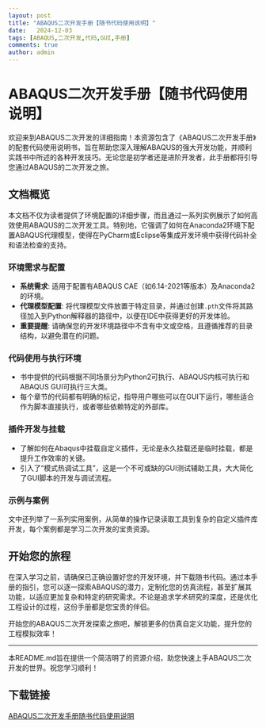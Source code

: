 ```yaml
---
layout: post
title: "ABAQUS二次开发手册【随书代码使用说明】"
date:   2024-12-03
tags: [ABAQUS,二次开发,代码,GUI,手册]
comments: true
author: admin
---
```

# ABAQUS二次开发手册【随书代码使用说明】

欢迎来到ABAQUS二次开发的详细指南！本资源包含了《ABAQUS二次开发手册》的配套代码使用说明书，旨在帮助您深入理解ABAQUS的强大开发功能，并顺利实践书中所述的各种开发技巧。无论您是初学者还是进阶开发者，此手册都将引导您通过ABAQUS的二次开发之旅。

## 文档概览

本文档不仅为读者提供了环境配置的详细步骤，而且通过一系列实例展示了如何高效使用ABAQUS的二次开发工具。特别地，它强调了如何在Anaconda2环境下配置ABAQUS代理模型，使得在PyCharm或Eclipse等集成开发环境中获得代码补全和语法检查的支持。

### 环境需求与配置

- **系统需求**: 适用于配置有ABAQUS CAE（如6.14-2021等版本）及Anaconda2的环境。
- **代理模型配置**: 将代理模型文件放置于特定目录，并通过创建`.pth`文件将其路径加入到Python解释器的路径中，以便在IDE中获得更好的开发体验。
- **重要提醒**: 请确保您的开发环境路径中不含有中文或空格，且遵循推荐的目录结构，以避免潜在的问题。

### 代码使用与执行环境

- 书中提供的代码根据不同场景分为Python2可执行、ABAQUS内核可执行和ABAQUS GUI可执行三大类。
- 每个章节的代码都有明确的标记，指导用户哪些可以在GUI下运行，哪些适合作为脚本直接执行，或者哪些依赖特定的外部库。

### 插件开发与挂载

- 了解如何在Abaqus中挂载自定义插件，无论是永久挂载还是临时挂载，都是提升工作效率的关键。
- 引入了“模式热调试工具”，这是一个不可或缺的GUI测试辅助工具，大大简化了GUI脚本的开发与调试流程。

### 示例与案例

文中还列举了一系列实用案例，从简单的操作记录读取工具到复杂的自定义插件库开发，每个案例都是学习二次开发的宝贵资源。

## 开始您的旅程

在深入学习之前，请确保已正确设置好您的开发环境，并下载随书代码。通过本手册的指引，您可以逐一探索ABAQUS的潜力，定制化您的仿真流程，甚至扩展其功能，以适应更加复杂和特定的研究需求。不论是追求学术研究的深度，还是优化工程设计的过程，这份手册都是您宝贵的伴侣。

开始您的ABAQUS二次开发探索之旅吧，解锁更多的仿真自定义功能，提升您的工程模拟效率！

---

本README.md旨在提供一个简洁明了的资源介绍，助您快速上手ABAQUS二次开发的世界。祝您学习顺利！

## 下载链接

[ABAQUS二次开发手册随书代码使用说明](https://pan.quark.cn/s/ceee08170c4e)